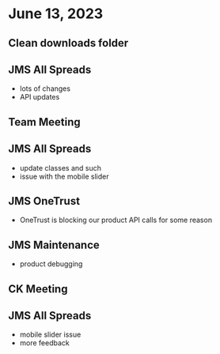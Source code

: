 # June 13, 2023

## Clean downloads folder

## JMS All Spreads
- lots of changes
- API updates

## Team Meeting

## JMS All Spreads
- update classes and such
- issue with the mobile slider

## JMS OneTrust
- OneTrust is blocking our product API calls for some reason

## JMS Maintenance
- product debugging

## CK Meeting

## JMS All Spreads
- mobile slider issue
- more feedback
